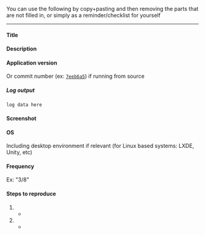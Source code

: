 

You can use the following by copy+pasting and then removing the parts that are not filled in, or simply as a reminder/checklist for yourself

***

#### Title

#### Description

#### Application version
Or commit number (ex: [`7eeb6a5`](https://github.com/SunyataZero/mindfulness-at-the-computer/commit/7eeb6a5073b869f5c4f8002a716072f26a203c0f)) if running from source

##### Log output
```
log data here
```

#### Screenshot

#### OS
Including desktop environment if relevant (for Linux based systems: LXDE, Unity, etc)

#### Frequency
Ex: "3/8"

#### Steps to reproduce
1. -
2. -


